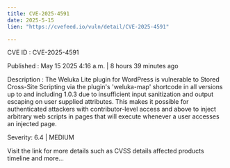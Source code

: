 ```yaml
---
title: CVE-2025-4591
date: 2025-5-15
lien: "https://cvefeed.io/vuln/detail/CVE-2025-4591"

---
```


CVE ID : CVE-2025-4591

Published :  May 15
2025
4:16 a.m. | 8 hours
39 minutes ago

Description : The Weluka Lite plugin for WordPress is vulnerable to Stored Cross-Site Scripting via the plugin's 'weluka-map' shortcode in all versions up to
and including
1.0.3 due to insufficient input sanitization and output escaping on user supplied attributes. This makes it possible for authenticated attackers
with contributor-level access and above
to inject arbitrary web scripts in pages that will execute whenever a user accesses an injected page.

Severity: 6.4 | MEDIUM

Visit the link for more details
such as CVSS details
affected products
timeline
and more...
